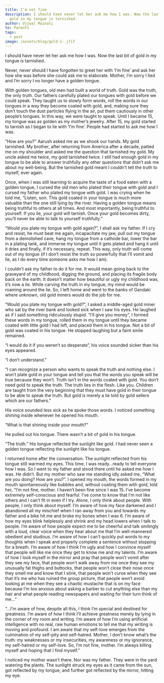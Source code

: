 ```yaml
---
title: I'm not fine
description: I should have never let her ask me how I was. Now the last bit of
  gold in my tongue is tarnished.
author: Ujjwal Mainali
to: Parents
tags:
  - post
image: /assets/blog/gold-1-.jfif
---
```

I should have never let her ask me how I was. Now the last bit of gold in my tongue is tarnished.



Never, never should I have forgotten to greet her with ‘I’m fine’ and ask her how she was before she could ask me to elaborate. Mother, I’m sorry I lied and I’m sorry I no longer have a golden tongue.



With golden tongues, old men had built a world of truth. Gold was the truth, the only truth. Our fathers carefully plated our tongues with gold before we could speak. They taught us to slowly form words, roll the words in our tongues in a way they become coated with gold, and, making sure they don’t touch the dust particles flying in the air, put them cautiously in other people’s tongues. In this way, we were taught to speak. Until I became 15, my tongue was as golden as my mother’s jewelry. After 15, my gold started to tarnish as I began to lie with ‘I’m fine’. People had started to ask me how I was.



“How are you?” Aarush asked me as we shook our hands. My gold tarnished. My brother, after returning from America after a decade, patted me on my shoulder and asked me the question that tarnished my gold. My uncle asked me twice, my gold tarnished twice. I still had enough gold in my tongue to be able to answer truthfully any other questions that didn’t ask me about my well-being. But the tarnished gold meant I couldn’t tell the truth to myself, ever again.



Once, when I was still learning to acquire the taste of a food eaten with a golden tongue, I cursed the old men who plated their tongue with gold and I cursed my father who plated my tongue with gold. I was crying when he told me, “Listen, son. This gold coated in your tongue is much more valuable than the one still lying by the river. Having a golden tongue means being truthful to others at all times. And most importantly, being truthful to yourself. If you lie, your gold will tarnish. Once your gold becomes dirty, you’ll never be able to talk to yourself truthfully.”



“Would you plate my tongue with gold again?”, I shall ask my father. If I cry and resist, he must beat me again, incapacitate my jaw, pull out my tongue from a demolished cave, hang my tongue from a cathode bar, lower the bar in a plating tank, and immerse my tongue until it gets plated and hang it until it dries and finally, if it’s necessary, repeat. This way, only truth will come out of my tongue (if I don’t resist the truth so powerfully that I’ll vomit and lie, as I do every time someone asks me how I am).



I couldn’t ask my father to do it for me. It would mean going back to the graveyard of my childhood, digging the ground, and placing its fragile body back on the earth. It doesn’t matter how beautiful or ugly my childhood was, it’s now a lie. While carving the truth in my tongue, my mind would be roaming around the lie. So, I left home and went to the banks of Gandaki where unknown, old gold miners would do the job for me.



“Would you plate my tongue with gold?”, I asked a middle-aged gold miner who sat by the river bank and looked sick when I saw his eyes. He laughed as if I said something ridiculously stupid. “I’ll give you money”, I formed these words in my tongue, rolled them in my tongue until they became coated with little gold I had left, and placed them in his tongue. Not a bit of gold was coated in his tongue. He stopped laughing but a faint smile remained.



“I would do it if you weren’t so desperate”, his voice sounded sicker than his eyes appeared.



“I don’t understand.”



“I can recognize a person who wants to speak the truth and nothing else. I won’t plate gold in your tongue and tell you that the words you speak will be true because they won’t. Truth isn’t in the words coated with gold. You don’t need gold to speak the truth. The truth lies in the flesh. Like you. Children are taught from the very beginning that they must have gold in their tongue to be able to speak the truth. But gold is merely a lie told by gold sellers which are our fathers.”



His voice sounded less sick as he spoke those words. I noticed something shining inside whenever he opened his mouth.



“What is that shining inside your mouth?”



He pulled out his tongue. There wasn’t a bit of gold in his tongue.



“The truth.” His tongue reflected the sunlight like gold. I had never seen a golden tongue reflecting the sunlight like his tongue.



I returned home after the conversation. The sunlight reflected from his tongue still warmed my eyes. This time, I was ready…ready to tell everyone how I was. So I went to my father and stood there until he asked me how I was. He didn’t. But my mother who saw me standing idly asked me, “What are you doing? How are you?”. I opened my mouth, the words formed in my mouth spontaneously like bubbles and, without coating them with gold, told her, “I’m not fine, mother. I haven’t been fine since I was 15. I’ve become extremely self-conscious and fearful. I’ve come to know that I’m not like others and I can’t fit in even if I try. Alone, I only think about people. With people, I only think about myself. I’m aware of how my face darkened and I abandoned all my mischief when I ran away from you and towards my father and a bike hit me and broke my bones when I was 6. I’m aware of how my eyes blink helplessly and shrink and my head lowers when I talk to people. I’m aware of how people expect me to be cheerful and talk smilingly with a loud, clear voice when they hear about me that I’m well-mannered obedient and studious. I’m aware of how I can’t quickly put words to my thoughts when I speak and properly complete a sentence without stopping for a breath. I’m aware of how I think I’m ugly and how I convince myself that people will like me once they get to know me and my talents. I’m aware of how I look myself in the mirror and pray that people won’t vomit after they see my face, that people won’t walk away from me once they see my unusually fat thighs and buttocks, that people won’t close their nose once they smell me and know that I stink, that people won’t curse when they see that it’s me who has ruined the group picture, that people won’t avoid looking at me when they see a chaotic mustache that is on my face because I’m too anxious about asking a barber to cut anything else than my hair and what people reading newspapers and waiting for their turn think of me…”



“…I’m aware of how, despite all this, I think I’m special and destined for greatness. I’m aware of how I think I’ll achieve greatness merely by lying in the corner of my room and writing. I’m aware of how I’m using artificial intelligence with no real, raw human emotions to tell me that my writing is moving and profound. I am aware that my self-love emerges from the culmination of my self-pity and self-hatred. Mother, I don’t know what’s the truth: my weaknesses or my insecurities, my awareness or my ignorance, my self-hatred or my self-love. So, I’m not fine, mother. I’m always killing myself and hoping that I find myself.”



I noticed my mother wasn’t there. Nor was my father. They were in the yard watering the plants. The sunlight struck my eyes as it came from the sun, got reflected by my tongue, and further got reflected by the mirror, hitting my eye.